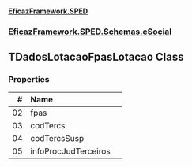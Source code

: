 #### [EficazFramework.SPED](EficazFrameworkSPED.md 'EficazFramework SPED')
### [EficazFramework.SPED.Schemas.eSocial](EficazFramework.SPED.Schemas.eSocial.md 'EficazFramework.SPED.Schemas.eSocial')

## TDadosLotacaoFpasLotacao Class
### Properties

| # | Name | |
| ---: | :--- | :--- |
| 02 | fpas |  |
| 03 | codTercs |  |
| 04 | codTercsSusp |  |
| 05 | infoProcJudTerceiros |  |
